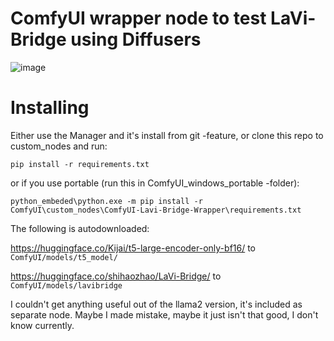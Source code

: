 # ComfyUI wrapper node to test LaVi-Bridge using Diffusers

![image](https://github.com/kijai/ComfyUI-LaVi-Bridge-Wrapper/assets/40791699/a4eddbb3-673c-451b-9b6c-ac87c84d7562)

# Installing
Either use the Manager and it's install from git -feature, or clone this repo to custom_nodes and run:

`pip install -r requirements.txt`

or if you use portable (run this in ComfyUI_windows_portable -folder):

`python_embeded\python.exe -m pip install -r ComfyUI\custom_nodes\ComfyUI-Lavi-Bridge-Wrapper\requirements.txt`

The following is autodownloaded:

https://huggingface.co/Kijai/t5-large-encoder-only-bf16/ to `ComfyUI/models/t5_model/`

https://huggingface.co/shihaozhao/LaVi-Bridge/ to `ComfyUI/models/lavibridge`

I couldn't get anything useful out of the llama2 version, it's included as separate node. Maybe I made mistake, maybe it just isn't that good, I don't know currently.
